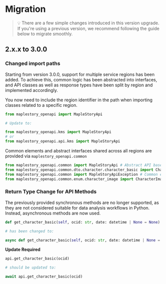 # Migration

> 💡 There are a few simple changes introduced in this version upgrade. If you're using a previous version, we recommend following the guide below to migrate smoothly.

## 2.x.x to 3.0.0

### Changed import paths

Starting from version 3.0.0, support for multiple service regions has been added. To achieve this, common logic has been abstracted into interfaces, and API classes as well as response types have been split by region and implemented accordingly.

You now need to include the region identifier in the path when importing classes related to a specific region.

```python
from maplestory_openapi import MapleStoryApi

# Update to:

from maplestory_openapi.kms import MapleStoryApi
# or
from maplestory_openapi.api.kms import MapleStoryApi
```

Common elements and abstract interfaces shared across all regions are provided via `maplestory_openapi.common`

```python
from maplestory_openapi.common import MapleStoryApi # Abstract API base class
from maplestory_openapi.common.dto.character.character_basic import CharacterBasic # Abstract character response DTO
from maplestory_openapi.common import MapleStoryApiException # Common error class
from maplestory_openapi.common.enum.character_image import CharacterImageAction # Enum used as API parameters
```

### Return Type Change for API Methods

The previously provided synchronous methods are no longer supported, as they are not considered suitable for data analysis workflows in Python. Instead, asynchronous methods are now used.

```python
def get_character_basic(self, ocid: str, date: datetime | None = None) -> CharacterBasic

# has been changed to:

async def get_character_basic(self, ocid: str, date: datetime | None = None) -> CharacterBasic
```

**Update Required**
```python
api.get_character_basic(ocid)

# should be updated to:

await api.get_character_basic(ocid)
```